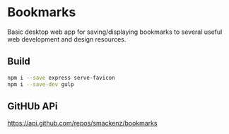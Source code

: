 # Bookmarks

Basic desktop web app for saving/displaying bookmarks to several useful web development and design resources.

## Build

```bash
npm i --save express serve-favicon
npm i --save-dev gulp
```

## GitHUb APi

https://api.github.com/repos/smackenz/bookmarks